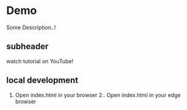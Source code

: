# Demo
Some Description..!

## subheader
watch tutorial on YouTube!

## local development

1. Open index.html in your browser
2.. Open index.html in your edge browser